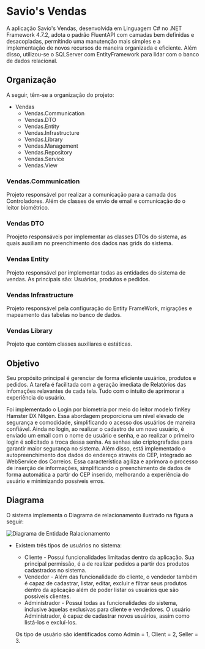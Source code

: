 # Savio's Vendas

A aplicação Savio's Vendas, desenvolvida em Linguagem C# no .NET Framework 4.7.2, adota o padrão FluentAPI com camadas bem definidas e desacopladas, permitindo uma manutenção mais simples e a implementação de novos recursos de maneira organizada e eficiente. Além disso, utilizou-se o SQLServer com EntityFramework para lidar com o banco de dados relacional. 

## Organização
A seguir, têm-se a organização do projeto:

- Vendas
    - Vendas.Communication
    - Vendas.DTO
    - Vendas.Entity
    - Vendas.Infrastructure
    - Vendas.Library
    - Vendas.Management
    - Vendas.Repository
    - Vendas.Service
    - Vendas.View

### Vendas.Communication
Projeto responsável por realizar a comunicação para a camada dos Controladores. Além de classes de envio de email e comunicação do o leitor biométrico.
### Vendas DTO
Proojeto responsáveis por implementar as classes DTOs do sistema, as quais auxiliam no preenchimento dos dados nas grids do sistema.
### Vendas Entity
Projeto responsável por implementar todas as entidades do sistema de vendas. As principais são: Usuários, produtos e pedidos.
### Vendas Infrastructure
Projeto responsável pela configuração do Entity FrameWork, migrações e mapeamento das tabelas no banco de dados.
### Vendas Library
Projeto que contém classes auxiliares e estáticas. 
## Objetivo
Seu propósito principal é gerenciar de forma eficiente usuários, produtos e pedidos. A tarefa é facilitada com a geração imediata de Relatórios das infomações relavantes de cada tela. Tudo com o intuito de aprimorar a experiência do usuário.

Foi implementado o Login por biometria por meio do leitor modelo finKey Hamster DX Nitgen. Essa abordagem proporciona um nível elevado de segurança e comodidade, simplificando o acesso dos usuários de maneira confiável. Ainda no login, ao realizar o cadastro de um novo usuário, é enviado um email com o nome de usuário e senha, e ao realizar o primeiro login é solicitado a troca dessa senha. As senhas são criptografadas para garantir maior segurança no sistema. Além disso, está implementado o autopreenchimento dos dados do endereço através do CEP, integrado ao WebService dos Correios. Essa característica agiliza e aprimora o processo de inserção de informações, simplificando o preenchimento de dados de forma automática a partir do CEP inserido, melhorando a experiência do usuário e minimizando possíveis erros.

## Diagrama
O sistema implementa o Diagrama de relacionamento ilustrado na figura a seguir:

![Diagrama de Entidade Ralacionamento](https://user-images.githubusercontent.com/61707707/282452920-ee0f41ed-326d-4d32-a4b8-4a6f9059808b.png)

- Existem três tipos de usuários no sistema:
    - Cliente - Possui funcionalidades limitadas dentro da aplicação. Sua principal permissão, é a de realizar pedidos a partir dos produtos cadastrados no sistema.
    - Vendedor - Além das funcionalidade do cliente, o vendedor também é capaz de cadastrar, listar, editar, excluir e filtrar seus produtos dentro da aplicação além de poder listar os usuários que são possíveis clientes. 
    - Administrador - Possui todas as funcionalidades do sistema, inclusive àquelas exclusivas para cliente e vendedores. O usuário Administrador, é capaz de cadastrar novos usuários, assim como listá-los e excluí-los.

    Os tipo de usuário são identificados como Admin = 1, Client = 2, Seller = 3. 

